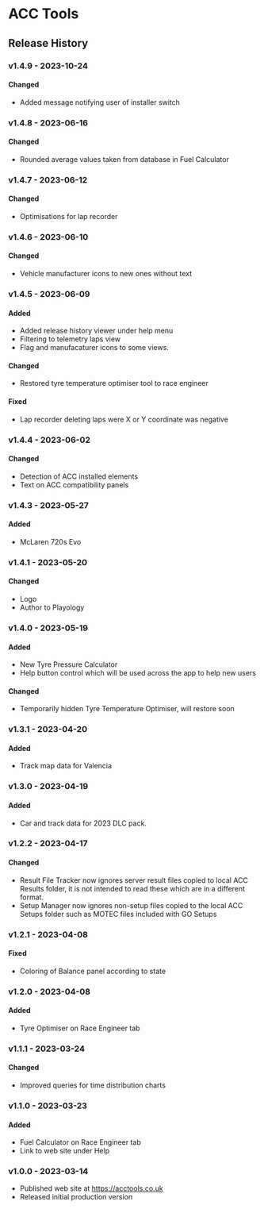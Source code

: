 # ACC Tools

## Release History

### v1.4.9 - 2023-10-24

#### Changed
- Added message notifying user of installer switch

### v1.4.8 - 2023-06-16

#### Changed
- Rounded average values taken from database in Fuel Calculator


### v1.4.7 - 2023-06-12

#### Changed
- Optimisations for lap recorder


### v1.4.6 - 2023-06-10

#### Changed
- Vehicle manufacturer icons to new ones without text


### v1.4.5 - 2023-06-09

#### Added
- Added release history viewer under help menu
- Filtering to telemetry laps view
- Flag and manufacaturer icons to some views.

#### Changed
- Restored tyre temperature optimiser tool to race engineer

#### Fixed
- Lap recorder deleting laps were X or Y coordinate was negative


### v1.4.4 - 2023-06-02

#### Changed
- Detection of ACC installed elements
- Text on ACC compatibility panels


### v1.4.3 - 2023-05-27

#### Added
- McLaren 720s Evo


### v1.4.1 - 2023-05-20

#### Changed
- Logo
- Author to Playology


### v1.4.0 - 2023-05-19

#### Added
- New Tyre Pressure Calculator
- Help button control which will be used across the app to help new users

#### Changed
- Temporarily hidden Tyre Temperature Optimiser, will restore soon


### v1.3.1 - 2023-04-20

#### Added
- Track map data for Valencia


### v1.3.0 - 2023-04-19

#### Added
- Car and track data for 2023 DLC pack.


### v1.2.2 - 2023-04-17

#### Changed
- Result File Tracker now ignores server result files copied to local ACC Results folder, it is not intended to read these which are in a different format.
- Setup Manager now ignores non-setup files copied to the local ACC Setups folder such as MOTEC files included with GO Setups


### v1.2.1 - 2023-04-08

#### Fixed
- Coloring of Balance panel according to state


### v1.2.0 - 2023-04-08

#### Added
- Tyre Optimiser on Race Engineer tab


### v1.1.1 - 2023-03-24

#### Changed
- Improved queries for time distribution charts


### v1.1.0 - 2023-03-23

#### Added
- Fuel Calculator on Race Engineer tab
- Link to web site under Help


### v1.0.0 - 2023-03-14

- Published web site at https://acctools.co.uk
- Released initial production version

